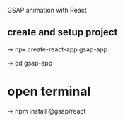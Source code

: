 GSAP animation with React

## create and setup project

-> npx create-react-app gsap-app

-> cd gsap-app

# open terminal

-> npm install @gsap/react